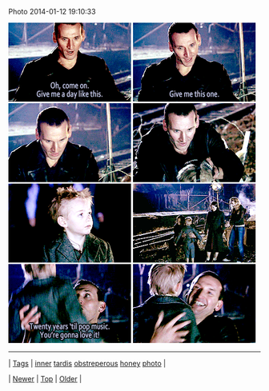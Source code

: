 <!--
title: Photo 2014-01-12 19
date: 2020-06-28T15:27:00.246Z
tags: inner, tardis, obstreperous, honey, photo
-->


Photo 2014-01-12 19:10:33

![](73115310184-0.gif)
![](73115310184-1.gif)
![](73115310184-2.gif)
![](73115310184-3.gif)
![](73115310184-4.gif)
![](73115310184-5.gif)
![](73115310184-6.gif)
![](73115310184-7.gif)

<!--BOTTOM-POST-NAVIGATION-->
---

| [Tags](tags.md) | [inner](tag-inner.md) [tardis](tag-tardis.md) [obstreperous](tag-obstreperous.md) [honey](tag-honey.md) [photo](tag-photo.md) |

| [Newer](73114812404.md) | [Top](index.md) | [Older](73122446067.md) |